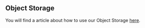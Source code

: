 ## Object Storage

You will find a article about how to use our Object Storage [here](https://doc.syselevenstack.com/en/faq/object-storage/).
